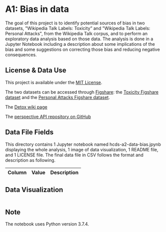 # A1: Bias in data 
The goal of this project is to identify potential sources of bias in two datasets, "Wikipedia Talk Labels: Toxicity” and "Wikipedia Talk Labels: Personal Attacks", from the Wikipedia Talk corpus, and to perform an exploratory data analysis based on those data. The analysis is done in a Jupyter Notebook including a description about some implications of the bias and some suggestions on correcting those bias and reducing negative consequences. 

## License & Data Use
This project is available under the [MIT License](https://github.com/mshhh/data-512/blob/main/data-512-a1/LICENSE).

The two datasets can be accessed through [Figshare](https://figshare.com/projects/Wikipedia_Talk/16731): the [Toxicity Figshare dataset](https://figshare.com/articles/Wikipedia_Talk_Labels_Toxicity/4563973) and the [Personal Attacks Figshare dataset](https://figshare.com/articles/Wikipedia_Talk_Labels_Personal_Attacks/4054689).

The [Detox wiki page](https://meta.wikimedia.org/wiki/Research:Detox)

The [perspective API repository on GitHub](https://github.com/conversationai/perspectiveapi/wiki/perspective-hacks)

## Data File Fields
This directory contains 1 Jupyter notebook named hcds-a2-data-bias.jpynb displaying the whole analysis, 1 image of data visualization, 1 README file, and 1 LICENSE file. The final data file in CSV follows the format and description as following. 

| Column       | Value         |  Description        | 
| ------------- |-------------|-------------|


## Data Visualization
![]()

## Note
The notebook uses Python version 3.7.4.

